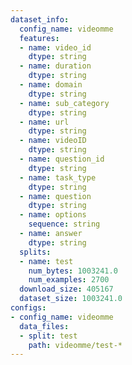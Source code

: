 ```yaml
---
dataset_info:
  config_name: videomme
  features:
  - name: video_id
    dtype: string
  - name: duration
    dtype: string
  - name: domain
    dtype: string
  - name: sub_category
    dtype: string
  - name: url
    dtype: string
  - name: videoID
    dtype: string
  - name: question_id
    dtype: string
  - name: task_type
    dtype: string
  - name: question
    dtype: string
  - name: options
    sequence: string
  - name: answer
    dtype: string
  splits:
  - name: test
    num_bytes: 1003241.0
    num_examples: 2700
  download_size: 405167
  dataset_size: 1003241.0
configs:
- config_name: videomme
  data_files:
  - split: test
    path: videomme/test-*
---
```

